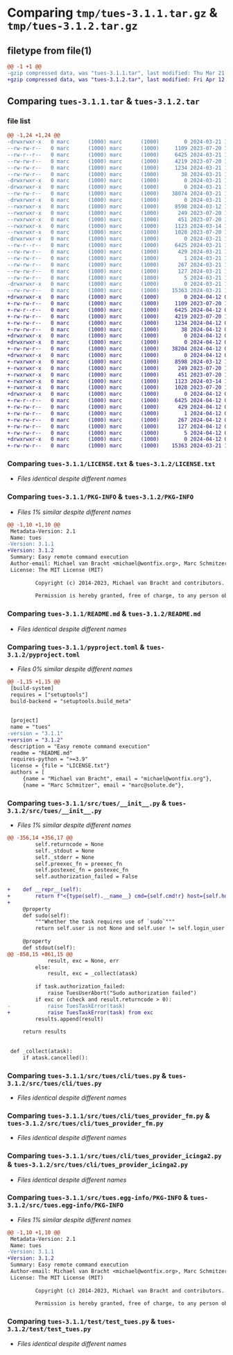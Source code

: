 # Comparing `tmp/tues-3.1.1.tar.gz` & `tmp/tues-3.1.2.tar.gz`

## filetype from file(1)

```diff
@@ -1 +1 @@
-gzip compressed data, was "tues-3.1.1.tar", last modified: Thu Mar 21 12:26:35 2024, max compression
+gzip compressed data, was "tues-3.1.2.tar", last modified: Fri Apr 12 07:00:15 2024, max compression
```

## Comparing `tues-3.1.1.tar` & `tues-3.1.2.tar`

### file list

```diff
@@ -1,24 +1,24 @@
-drwxrwxr-x   0 marc      (1000) marc      (1000)        0 2024-03-21 12:26:35.364827 tues-3.1.1/
--rw-rw-r--   0 marc      (1000) marc      (1000)     1109 2023-07-20 11:22:00.000000 tues-3.1.1/LICENSE.txt
--rw-r--r--   0 marc      (1000) marc      (1000)     6425 2024-03-21 12:26:35.364827 tues-3.1.1/PKG-INFO
--rw-rw-r--   0 marc      (1000) marc      (1000)     4219 2023-07-20 11:22:00.000000 tues-3.1.1/README.md
--rw-rw-r--   0 marc      (1000) marc      (1000)     1234 2024-03-21 12:25:35.000000 tues-3.1.1/pyproject.toml
--rw-rw-r--   0 marc      (1000) marc      (1000)       38 2024-03-21 12:26:35.364827 tues-3.1.1/setup.cfg
-drwxrwxr-x   0 marc      (1000) marc      (1000)        0 2024-03-21 12:26:35.360827 tues-3.1.1/src/
-drwxrwxr-x   0 marc      (1000) marc      (1000)        0 2024-03-21 12:26:35.360827 tues-3.1.1/src/tues/
--rw-rw-r--   0 marc      (1000) marc      (1000)    38074 2024-03-21 12:13:25.000000 tues-3.1.1/src/tues/__init__.py
-drwxrwxr-x   0 marc      (1000) marc      (1000)        0 2024-03-21 12:26:35.360827 tues-3.1.1/src/tues/cli/
--rwxrwxr-x   0 marc      (1000) marc      (1000)     8598 2024-03-12 13:36:35.000000 tues-3.1.1/src/tues/cli/tues.py
--rwxrwxr-x   0 marc      (1000) marc      (1000)      249 2023-07-20 11:22:00.000000 tues-3.1.1/src/tues/cli/tues_provider_cl.py
--rwxrwxr-x   0 marc      (1000) marc      (1000)      451 2023-07-20 11:22:00.000000 tues-3.1.1/src/tues/cli/tues_provider_file.py
--rwxrwxr-x   0 marc      (1000) marc      (1000)     1123 2024-03-14 14:26:13.000000 tues-3.1.1/src/tues/cli/tues_provider_fm.py
--rwxrwxr-x   0 marc      (1000) marc      (1000)     1028 2023-07-20 11:22:00.000000 tues-3.1.1/src/tues/cli/tues_provider_icinga2.py
-drwxrwxr-x   0 marc      (1000) marc      (1000)        0 2024-03-21 12:26:35.360827 tues-3.1.1/src/tues.egg-info/
--rw-r--r--   0 marc      (1000) marc      (1000)     6425 2024-03-21 12:26:35.000000 tues-3.1.1/src/tues.egg-info/PKG-INFO
--rw-rw-r--   0 marc      (1000) marc      (1000)      429 2024-03-21 12:26:35.000000 tues-3.1.1/src/tues.egg-info/SOURCES.txt
--rw-rw-r--   0 marc      (1000) marc      (1000)        1 2024-03-21 12:26:35.000000 tues-3.1.1/src/tues.egg-info/dependency_links.txt
--rw-rw-r--   0 marc      (1000) marc      (1000)      267 2024-03-21 12:26:35.000000 tues-3.1.1/src/tues.egg-info/entry_points.txt
--rw-rw-r--   0 marc      (1000) marc      (1000)      127 2024-03-21 12:26:35.000000 tues-3.1.1/src/tues.egg-info/requires.txt
--rw-rw-r--   0 marc      (1000) marc      (1000)        5 2024-03-21 12:26:35.000000 tues-3.1.1/src/tues.egg-info/top_level.txt
-drwxrwxr-x   0 marc      (1000) marc      (1000)        0 2024-03-21 12:26:35.360827 tues-3.1.1/test/
--rw-rw-r--   0 marc      (1000) marc      (1000)    15363 2024-03-21 12:11:50.000000 tues-3.1.1/test/test_tues.py
+drwxrwxr-x   0 marc      (1000) marc      (1000)        0 2024-04-12 07:00:15.544903 tues-3.1.2/
+-rw-rw-r--   0 marc      (1000) marc      (1000)     1109 2023-07-20 11:22:00.000000 tues-3.1.2/LICENSE.txt
+-rw-r--r--   0 marc      (1000) marc      (1000)     6425 2024-04-12 07:00:15.544903 tues-3.1.2/PKG-INFO
+-rw-rw-r--   0 marc      (1000) marc      (1000)     4219 2023-07-20 11:22:00.000000 tues-3.1.2/README.md
+-rw-rw-r--   0 marc      (1000) marc      (1000)     1234 2024-04-12 06:58:52.000000 tues-3.1.2/pyproject.toml
+-rw-rw-r--   0 marc      (1000) marc      (1000)       38 2024-04-12 07:00:15.544903 tues-3.1.2/setup.cfg
+drwxrwxr-x   0 marc      (1000) marc      (1000)        0 2024-04-12 07:00:15.540903 tues-3.1.2/src/
+drwxrwxr-x   0 marc      (1000) marc      (1000)        0 2024-04-12 07:00:15.540903 tues-3.1.2/src/tues/
+-rw-rw-r--   0 marc      (1000) marc      (1000)    38204 2024-04-12 06:53:02.000000 tues-3.1.2/src/tues/__init__.py
+drwxrwxr-x   0 marc      (1000) marc      (1000)        0 2024-04-12 07:00:15.544903 tues-3.1.2/src/tues/cli/
+-rwxrwxr-x   0 marc      (1000) marc      (1000)     8598 2024-03-12 13:36:35.000000 tues-3.1.2/src/tues/cli/tues.py
+-rwxrwxr-x   0 marc      (1000) marc      (1000)      249 2023-07-20 11:22:00.000000 tues-3.1.2/src/tues/cli/tues_provider_cl.py
+-rwxrwxr-x   0 marc      (1000) marc      (1000)      451 2023-07-20 11:22:00.000000 tues-3.1.2/src/tues/cli/tues_provider_file.py
+-rwxrwxr-x   0 marc      (1000) marc      (1000)     1123 2024-03-14 14:26:13.000000 tues-3.1.2/src/tues/cli/tues_provider_fm.py
+-rwxrwxr-x   0 marc      (1000) marc      (1000)     1028 2023-07-20 11:22:00.000000 tues-3.1.2/src/tues/cli/tues_provider_icinga2.py
+drwxrwxr-x   0 marc      (1000) marc      (1000)        0 2024-04-12 07:00:15.544903 tues-3.1.2/src/tues.egg-info/
+-rw-r--r--   0 marc      (1000) marc      (1000)     6425 2024-04-12 07:00:15.000000 tues-3.1.2/src/tues.egg-info/PKG-INFO
+-rw-rw-r--   0 marc      (1000) marc      (1000)      429 2024-04-12 07:00:15.000000 tues-3.1.2/src/tues.egg-info/SOURCES.txt
+-rw-rw-r--   0 marc      (1000) marc      (1000)        1 2024-04-12 07:00:15.000000 tues-3.1.2/src/tues.egg-info/dependency_links.txt
+-rw-rw-r--   0 marc      (1000) marc      (1000)      267 2024-04-12 07:00:15.000000 tues-3.1.2/src/tues.egg-info/entry_points.txt
+-rw-rw-r--   0 marc      (1000) marc      (1000)      127 2024-04-12 07:00:15.000000 tues-3.1.2/src/tues.egg-info/requires.txt
+-rw-rw-r--   0 marc      (1000) marc      (1000)        5 2024-04-12 07:00:15.000000 tues-3.1.2/src/tues.egg-info/top_level.txt
+drwxrwxr-x   0 marc      (1000) marc      (1000)        0 2024-04-12 07:00:15.544903 tues-3.1.2/test/
+-rw-rw-r--   0 marc      (1000) marc      (1000)    15363 2024-03-21 12:11:50.000000 tues-3.1.2/test/test_tues.py
```

### Comparing `tues-3.1.1/LICENSE.txt` & `tues-3.1.2/LICENSE.txt`

 * *Files identical despite different names*

### Comparing `tues-3.1.1/PKG-INFO` & `tues-3.1.2/PKG-INFO`

 * *Files 1% similar despite different names*

```diff
@@ -1,10 +1,10 @@
 Metadata-Version: 2.1
 Name: tues
-Version: 3.1.1
+Version: 3.1.2
 Summary: Easy remote command execution
 Author-email: Michael van Bracht <michael@wontfix.org>, Marc Schmitzer <marc@solute.de>, Roland Sommer <rol@ndsommer.de>
 License: The MIT License (MIT)
         
         Copyright (c) 2014-2023, Michael van Bracht and contributors.
         
         Permission is hereby granted, free of charge, to any person obtaining a copy
```

### Comparing `tues-3.1.1/README.md` & `tues-3.1.2/README.md`

 * *Files identical despite different names*

### Comparing `tues-3.1.1/pyproject.toml` & `tues-3.1.2/pyproject.toml`

 * *Files 0% similar despite different names*

```diff
@@ -1,15 +1,15 @@
 [build-system]
 requires = ["setuptools"]
 build-backend = "setuptools.build_meta"
 
 
 [project]
 name = "tues"
-version = "3.1.1"
+version = "3.1.2"
 description = "Easy remote command execution"
 readme = "README.md"
 requires-python = ">=3.9"
 license = {file = "LICENSE.txt"}
 authors = [
     {name = "Michael van Bracht", email = "michael@wontfix.org"},
     {name = "Marc Schmitzer", email = "marc@solute.de"},
```

### Comparing `tues-3.1.1/src/tues/__init__.py` & `tues-3.1.2/src/tues/__init__.py`

 * *Files 1% similar despite different names*

```diff
@@ -356,14 +356,17 @@
         self.returncode = None
         self._stdout = None
         self._stderr = None
         self.preexec_fn = preexec_fn
         self.postexec_fn = postexec_fn
         self.authorization_failed = False
 
+    def __repr__(self):
+        return f"<{type(self).__name__} cmd={self.cmd!r} host={self.host!r} at 0x{id(self):x}>"
+
     @property
     def sudo(self):
         """Whether the task requires use of `sudo`"""
         return self.user is not None and self.user != self.login_user
 
     @property
     def stdout(self):
@@ -858,15 +861,15 @@
             result, exc = None, err
         else:
             result, exc = _collect(atask)
 
         if task.authorization_failed:
             raise TuesUserAbort("Sudo authorization failed")
         if exc or (check and result.returncode > 0):
-            raise TuesTaskError(task)
+            raise TuesTaskError(task) from exc
         results.append(result)
 
     return results
 
 
 def _collect(atask):
     if atask.cancelled():
```

### Comparing `tues-3.1.1/src/tues/cli/tues.py` & `tues-3.1.2/src/tues/cli/tues.py`

 * *Files identical despite different names*

### Comparing `tues-3.1.1/src/tues/cli/tues_provider_fm.py` & `tues-3.1.2/src/tues/cli/tues_provider_fm.py`

 * *Files identical despite different names*

### Comparing `tues-3.1.1/src/tues/cli/tues_provider_icinga2.py` & `tues-3.1.2/src/tues/cli/tues_provider_icinga2.py`

 * *Files identical despite different names*

### Comparing `tues-3.1.1/src/tues.egg-info/PKG-INFO` & `tues-3.1.2/src/tues.egg-info/PKG-INFO`

 * *Files 1% similar despite different names*

```diff
@@ -1,10 +1,10 @@
 Metadata-Version: 2.1
 Name: tues
-Version: 3.1.1
+Version: 3.1.2
 Summary: Easy remote command execution
 Author-email: Michael van Bracht <michael@wontfix.org>, Marc Schmitzer <marc@solute.de>, Roland Sommer <rol@ndsommer.de>
 License: The MIT License (MIT)
         
         Copyright (c) 2014-2023, Michael van Bracht and contributors.
         
         Permission is hereby granted, free of charge, to any person obtaining a copy
```

### Comparing `tues-3.1.1/test/test_tues.py` & `tues-3.1.2/test/test_tues.py`

 * *Files identical despite different names*


